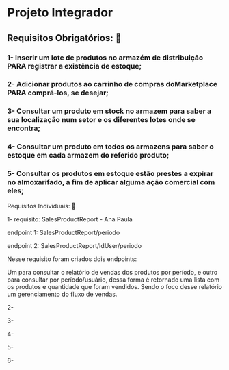 # Projeto Integrador

## Requisitos Obrigatórios: 📝


### 1- Inserir um lote de produtos no armazém de distribuição PARA registrar a existência de estoque;

### 2- Adicionar produtos ao carrinho de compras doMarketplace PARA comprá-los, se desejar;

### 3- Consultar um produto em stock no armazem para saber a sua localização num setor e os diferentes lotes onde se encontra;

### 4- Consultar um produto em todos os armazens para saber o estoque em cada armazem do referido produto;

### 5- Consultar os produtos em estoque estão prestes a expirar no almoxarifado, a fim de aplicar alguma ação comercial com eles;

Requisitos Individuais: 📝

1- requisito: SalesProductReport - Ana Paula

endpoint 1: SalesProductReport/periodo

endpoint 2: SalesProductReport/IdUser/periodo

Nesse requisito foram criados dois endpoints:

Um para consultar o relatório de vendas dos produtos por período, e outro para consultar por período/usuário, dessa forma é retornado  uma lista com os produtos e quantidade que foram vendidos.
Sendo o foco desse relatório um gerenciamento do fluxo de vendas.

2-

3-

4-

5-

6-



